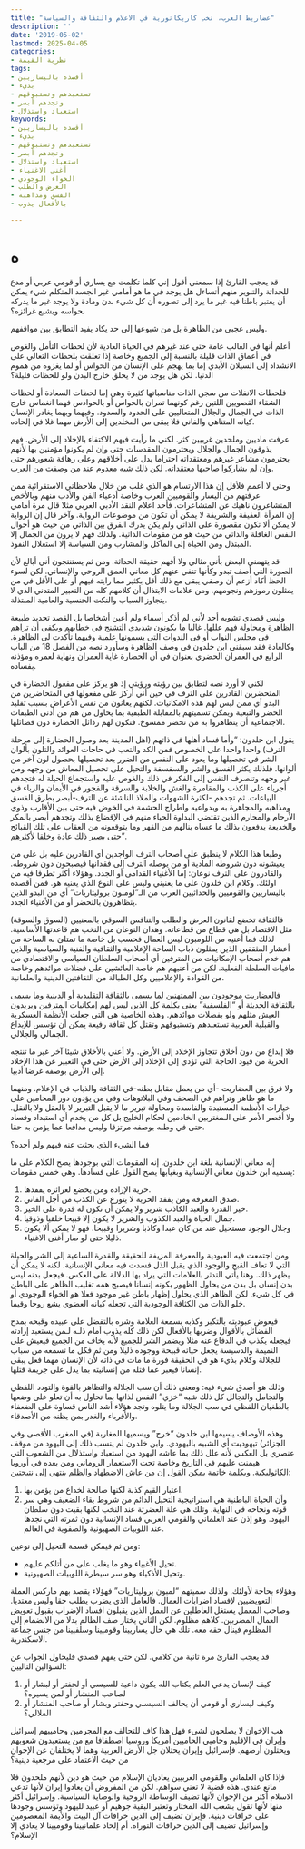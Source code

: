 ```yaml
---
title: "عضاريط العرب، نخب كاريكاتورية في الاعلام والثقافة والسياسة"
description: ''
date: '2019-05-02'
lastmod: 2025-04-05
categories:
- نظرية القيمة
tags:
- أقصده باليساريين
- بذيء
- تستعبدهم وتستبوقهم
- وتجدهم أبصر
- استعباد واستذلال
keywords:
- أقصده باليساريين
- بذيء
- تستعبدهم وتستبوقهم
- وتجدهم أبصر
- استعباد واستذلال
- أغنى الاغنياء
- الخواء الوجودي
- العرض والطلب
- الفسق ومذاهبه
- بالأفعال يذوب

---
```

# **ه**

قد يعجب القارئ إذا سمعني أقول إني كلما تكلمت مع يساري أو قومي عربي أو مدع للحداثة والتنوير منهم أتساءل هل يوجد في ما هو أمامي غير الجسد المتكلم شيء يمكن أن يعتبر باطنا فيه غير ما يرد إلى تصوره أن كل شيء بدن ومادة ولا يوجد غير ما يدركه بحواسه ويشبع غرائزه؟

وليس عجبي من الظاهرة بل من شيوعها إلى حد يكاد يفيد التطابق بين مواقفهم.

أعلم أنها في الغالب عامة حتى عند غيرهم في الحياة العادية لأن لحظات التأمل والغوص في أعماق الذات قليلة بالنسبة إلى الجميع وخاصة إذا تعلقت بلحظات التعالي على الانشداد إلى السيلان الأبدي إما بما يهجم على الإنسان من الحواس أو لما يغزوه من هموم الدنيا. لكن هل يوجد من لا يحلق خارج البدن ولو للحظات قليلة؟

فلحظات الانفلات من سجن الذات مناسباتها كثيرة وهي إما لحظات السعادة أو لحظات الشقاء القصويين اللتين رغم كونهما تمران بالحواس أو بالحوادس فهما انغماس خارج الذات في الجمال والجلال المتعاليين على الحدود والسدود. وفيهما وبهما يغادر الإنسان كيانه المتناهي والفاني فلا يبقى من المخلدين إلى الأرض مهما غلا في إلحاده.

عرفت ماديين وملحدين غربيين كثر. لكني ما رأيت فيهم الاكتفاء بالإخلاد إلى الأرض. فهم يذوقون الجمال والجلال ويحترمون المقدسات حتى وإن لم يكونوا مؤمنين بها لأنهم يحترمون مشاعر غيرهم ومعتقداته احتراما يدل على أخلاقهم وعلى رهافة شعورهم حتى وإن لم يشاركوا صاحبها معتقداته. لكن ذلك شبه معدوم عند من وصفت من العرب.

وحتى لا أعمم فلأقل إن هذا الارتسام هو الذي غلب من خلال ملاحظاتي الاستقرائية ممن عرفتهم من اليسار والقوميين العرب وخاصة أدعياء الفن والأدب منهم وبالأخص المتشاعرون ناهيك عن المتشاعرات. فأحد اعلام النقد الأدبي العربي مثلا قال مرة أمامي إن المرأة العفيفة والشريفة لا يمكن أن تكون من موضوعات الرواية. وآخر قال إن الرواية لا يمكن ألا تكون مقصورة على الذاتي ولم يكن يدرك الفرق بين الذاتي من حيث هو أحوال النفس الغافلة والذاتي من حيث هو من مقومات الذاتية. ولذلك فهم لا يرون من الجمال إلا المبتذل ومن الحياة إلى المآكل والمشارب ومن السياسة إلا استغلال النفوذ.

قد يتهمني البعض بأني مثالي ولا أفهم حقيقة الحداثة. ومن ثم يستنتجون أني أبالغ لأن الصورة التي أصف تبدو وكأنها تنفي عنهم كل معاني العمق الروحي والإنساني. لكن لسوء الحظ أكاد أزعم أن وصفي يبقى مع ذلك أقل بكثير مما رايته فيهم أو على الأقل في من يمثلون رموزهم ونجومهم. ومن علامات الابتذال أن كلامهم كله من التعبير المتدني الذي لا يتجاوز السباب والنكت الجنسية والعامية المبتذلة.

وليس قصدي تشويه أحد لأني لم أذكر أسماء ولم أعين أشخاصا بل القصد تحديد طبيعة الظاهرة ومحاولة فهم عللها. غالبا ما يكونون شديدي التشنج في خطابهم ويكفي أن تراهم في مجلس النواب أو في الندوات التي يسمونها علمية وفيهما تأكدت لي الظاهرة. وكالعادة فقد سبقني ابن خلدون في وصف الظاهرة وسأورد نصه من الفصل 18 من الباب الرابع في العمران الحضري بعنوان في أن الحضارة غاية العمران ونهاية لعمره ومؤذنه بفساده.

لكني لا أورد نصه لتطابق بين رؤيته ورؤيتي إذ هو يركز على مفعول الحضارة في المتحضرين القادرين على الترف في حين أني أركز على مفعولها في المتحاضرين من البدو أي ممن ليس لهم هذه الامكانيات. لكنهم يعانون من نفس الأعراض بسبب تقليد الحضر والتبعية ويمكن تسميتهم بالمقابلة الطبقية بما يحاول من هم من أدنى الطبقات الاجتماعية أن يتظاهروا به من تحضر ممسوخ. فتكون لهم رذائل الحضارة دون فضائلها.

يقول ابن خلدون: “وأما فساد أهلها في ذاتهم (اهل المدينة بعد وصول الحضارة إلى مرحلة الترف) واحدا واحدا على الخصوص فمن الكد والتعب في حاجات العوائد والتلون بألوان الشر في تحصيلها وما يعود على النفس من الضرر بعد تحصيلها بحصول لون آخر من ألوانها. فلذلك يكثر الفسق والشر والسفسفة والتحيل على تحصيل المعاش من وجهه ومن غير وجهه وتنصرف النفس إلى الفكر في ذلك والغوص عليه واستجماع الحيلة له فتجدهم أجرياء على الكذب والمقامرة والغش والخلابة والسرقة والفجور في الأيمان والرباء في البياعات. ثم تجدهم -لكثرة الشهوات والملاذ الناشئة عن الترف-أبصر بطرق الفسق ومذاهبه والمجاهرة به وبدواعيه واطراح الحشمة في الخوض فيه حتى بين الأقارب وذوي الأرحام والمحارم الذين تقتضي البداوة الحياء منهم في الإقضاع بذلك وتجدهم أبصر بالمكر والخديعة يدفعون بذلك ما عساه ينالهم من القهر وما يتوقعونه من العقاب على تلك القبائح حتى يصير ذلك عادة وخلقا لأكثرهم”.

وطبعا هذا الكلام لا ينطبق على أصحاب الترف الواجدين أي القادرين عليه بل على من يعيشونه دون شروطه المادية أو من يوصله الترف إلى فقدانها فيصبحون دون شروطه. والقادرون على الترف نوعان: إما الأغنياء القدامى أو الجدد. وهؤلاء أكثر تطرفا فيه من اولئك. وكلام ابن خلدون على ما يعنيني وليس على النوع الذي يعنيه هو. فمن أقصده باليساريين والقوميين والحداثيين العرب من الـ”لومبون بروليتاريات” أي من البدو الذين يتظاهرون بالتحضر أو من الأغنياء الجدد.

فالثقافة تخضع لقانون العرض والطلب والتنافس السوقي بالمعنيين (السوق والسوقة) مثل الاقتصاد بل هي قطاع من قطاعاته. وهذان النوعان من النخب هم قاعدتها الأساسية. لذلك فما أعنيه من اللومبون ليس العمال فحسب بل خاصة ما تمتلئ به الساحة من أعشار المثقفين الذين يمثلون ذباب الساحة الإعلامية والثقافية والفنية والسياسية والذين هم خدم أصحاب الإمكانيات من المترفين أي أصحاب السلطان السياسي والاقتصادي من مافيات السلطة الفعلية. لكن من أعنيهم هم خاصة العائشين على فضلات موائدهم وخاصة من القوادة والإعلاميين وكل الطبالة من الثقافتين الدينية والعلمانية.

فالعضاريت موجودون بين الممتهنين لما يسمى بالثقافة التقليدية أو الدينية وما يسمى بالثقافة الحديثة أو “الفلسفية” يعني بكلمة كل الذين ليس لهم إمكانيات المترفين ويريدون العيش مثلهم ولو بفضلات موائدهم. وهذه الخاصية هي التي جعلت الأنظمة العسكرية والقبلية العربية تستعبدهم وتستبوقهم وتقتل كل ثقافة رفيعة يمكن أن تؤسس للإبداع الجمالي والجلالي.

فلا إبداع من دون أخلاق تتجاوز الإخلاد إلى الأرض. ولا أعني بالأخلاق شيئا آخر غير ما تنتجه الحرية من قيود الحاجة التي تؤدي إلى الإخلاد إلى الأرض حتى في التعبير عن هذا الإخلاد إلى الأرض بوصفه غرضا أدبيا.

ولا فرق بين العضاريت -أي من يعمل مقابل بطنه-في الثقافة والذباب في الإعلام. ومنهما ما هو ظاهر وتراهم في الصحف وفي البلاتوهات وفي من يؤدون دور المحامين على خيارات الأنظمة المستبدة والفاسدة ومحاولة تبرير ما لا يقبل التبرير لا بالعقل ولا بالنقل. ولا أقصر الأمر على الـمغتربين الخادمين لحكام الخليج بل كل من يخدم أي استبداد وفساد حتى في وطنه بوصفه مرتزقا وليس مدافعا عما يؤمن به حقا.

فما الشيء الذي بحثت عنه فيهم ولم أجده؟

إنه معاني الإنسانية بلغة ابن خلدون. إنه المقومات التي بوجودها يصح الكلام على ما يسميه ابن خلدون معاني الإنسانية وبغيابها يصح القول على فسادها. وهي خمس مقومات:

1. حرية الإرادة ومن يخضع لغرائزه يفقدها.
2. صدق المعرفة ومن يفقد الحرية لا يتورع عن الكذب من أجل الفاني.
3. خير القدرة والعبد الكاذب شرير ولا يمكن أن تكون له قدرة على الخير.
4. جمال الحياة والعبد الكذوب والشرير لا يكون إلا قبيحا خلقيا وذوقيا.
5. وجلال الوجود مستحيل عند من كان عبدا وكاذبا وشريرا وقبيحا. فهو لا يمكن ألا يكون ذليلا حتى لو صار أغنى الاغنياء.

ومن اجتمعت فيه العبودية والمعرفة المزيفة للحقيقة والقدرة الساعية إلى الشر والحياة التي لا تعاف القبح والوجود الذي يقبل الذل فسدت فيه معاني الإنسانية. لكنه لا يمكن أن يظهر ذلك. وهنا يأتي التدثر بالعلامات التي يراد بها الدلالة على العكس. فيجعل بدنه ليس بدن إنسان بل بدن من يحاول الظهور بكونه إنسانا فيصبح همه تغليب الظاهر على الباطن في كل شيء. لكن الظاهر الذي يحاول إظهار باطن غير موجود فعلا هو الخواء الوجودي أو خلو الذات من الكثافة الوجودية التي تجعله كيانه العضوي يشع روحا وقيما.

فيعوض عبوديته بالتكبر وكذبه بسمعة العلامة وشره بالتفضل على عبيده وقبحه بمدح الفضائل بالأقوال وضربها بالأفعال لكن ذلك كله يذوب أمام ذلـه لـمن يستعبد إرادته فيجعله يكذب في الدفاع عنه مثلا ويضمر الشر للجميع لأنه يخاف من الجميع فيعيش على النميمة والدسيسة يجعل حياته قبيحة ووجوده ذليلا ومن ثم فكل ما تسمعه من سباب للجلالة وكلام بذيء هو في الحقيقة فورة ما مات في ذاته لأن الإنسان مهما فعل يبقى إنسانا فيعبر عما قتله من إنسانيته بما يدل على جريمة قتلها.

وذلك هو أصدق شيء فيه: ومعنى ذلك أن سب الجلالة والتظاهر بالقوة والتودد اللفظي والتجامل والتجالل كل ذلك شبه “خزي” النفس لذاتها بما تحاول به أن تعلو على وضعها بالطغيان اللفظي في سب الجلالة وما يتلوه وتجد هؤلاء أشد الناس قساوة على الضعفاء والأقرباء والغدر بمن يظنه من الأصدقاء.

وهذه الأوصاف يسيمها ابن خلدون “خرج” ويسميها المغاربة (في المغرب الأقصى وفي الجزائر) تيهوديت أي الشبيه باليهودي. وابن خلدون لم ينسب ذلك إلى اليهود من موقف عنصري بل العكس لأنه علل ذلك بما عاشه اليهود من استعباد واستذلال من الشعوب التي هيمنت عليهم في التاريخ وخاصة تحت الاستعمار الروماني ومن بعده في أوروبا الكاثوليكية. وبكلمة خاتمة يمكن القول إن من عاش الاضطهاد والظلم ينتهي إلى نتيجتين:

1. اعتبار القيم كذبة لكنها صالحة لخداع من يؤمن بها.
2. وأن الحياة الباطنية هي استراتيجية التحيل الدائم من شروط بقاء الضعيف وهي سر قوته ونجاحه في النهاية. وتلك هي علة العضرتة عند النخب لكنها بقيت دون سلطان اليهود. وهو إذن عند العلماني والقومي العربي فساد الإنسانية دون ثمرته التي نجدها عند اللوبيات الصهيونية والصفوية في العالم.

ومن ثم فيمكن قسمة التحيل إلى نوعين:

* تحيل الأغبياء وهو ما يغلب على من أتلكم عليهم.
* وتحيل الأذكياء وهو سر سيطرة اللوبيات الصهيونية.

وهؤلاء بحاجة لأولئك. ولذلك سميتهم “لمبون بروليتاريات” فهؤلاء يقصد بهم ماركس العملة التعويضيين لإفساد اضرابات العمال. فالعامل الذي يضرب يطلب حقا وليس معتديا. وصاحب المعمل يستغل العاطلين عن العمل الذين يقبلون افساد الإضراب بقبول تعويض العمال المضربين. كلاهم مظلوم. لكن الثاني يختار صف الظالم بدلا من الانضمام إلى المظلوم فينال حقه معه. تلك هي حال يساريينا وقوميينا وسلفيينا من جنس جماعة الاسكندرية.

قد يعجب القارئ مرة ثانية من كلامي. لكن حتى يفهم قصدي فليحاول الجواب عن السؤالين التاليين:

1. كيف لإنسان يدعي العلم بكتاب الله يكون داعية للسيسي أو لحفتر أو لبشار أو لصاحب المنشار أو لمن يسيره؟
2. وكيف ليساري أو قومي أن يحالف السيسـي وحفتر وبشار أو صاحب المنشار أو الملالي؟

هب الإخوان لا يصلحون لشيء فهل هذا كاف للتحالف مع المجرمين وحامييهم إسرائيل وإيران في الإقليم وحاميي الحاميين أمريكا وروسيا اصطفافا مع من يستعبدون شعوبهم ويحتلون أرضهم. فإسرائيل وإيران يحتلان جل الأرض العربية وهما لا يختلفان عن الإخوان من حيث الاعتماد على مرجعية دينية؟

فإذا كان العلماني والقومي العربيين يعاديان الإسلام من حيث هو دين لأنهم ملحدون فلا مانع عندي. هذه قضية لا تعني سواهم. لكن من المفروض أن يعادوا إيران لأنها تدعي الاسلام أكثر من الإخوان لأنها تضيف الوساطة الروحية والوصاية السياسية. وإسرائيل أكثر منها لأنها تقول بشعب الله المختار وتعتبر البقية جوهيم أو عبيد لليهود وتؤسس وجودها على خرافات دينية. فإيران تضيف إلى الدين خرافات آل البيت والأيمة المعصومين وإسرائيل تضيف إلى الدين خرافات التوراة. أم إلحاد علمانيينا وقوميينا لا يعادي إلا الإسلام؟

###
